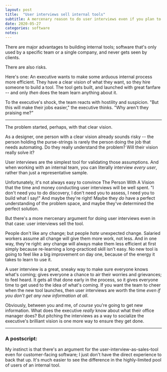 ```yaml
---
layout: post
title:  "User interviews sell internal tools"
subtitle: A mercenary reason to do user interviews even if you plan to ignore them
date: 2020-05-27
categories: software
notes:
---
```


There are major advantages to building internal tools; software that's only used by a specific team or a single company, and never gets seen by clients.

There are also risks.

Here's one: An executive wants to make some arduous internal process more efficient. They have a clear vision of what they want, so they hire someone to build a tool. The tool gets built, and launched with great fanfare -- and only *then* does the team learn anything about it.

To the executive's shock, the team reacts with hostility and suspicion. "But this will make their jobs easier," the executive thinks. "Why aren't they praising me?"

---------

The problem started, perhaps, with that clear vision.

As a designer, one person with a clear vision already sounds risky -- the person holding the purse-strings is rarely the person doing the job that needs automating. Do they really understand the problem? Will their vision really solve it?

User interviews are the simplest tool for validating those assumptions. And when working with an internal team, you can literally interview *every user*, rather than just a representative sample.

Unfortunately, it's not always easy to convince The Person With A Vision that the time and money conducting user interviews will be well spent. "I don't need you to do discovery, I don't need you to assess, I need you to build what I say!" And maybe they're right! Maybe they *do* have a perfect understanding of the problem space, and maybe they've determined the perfect solution.

But there's a more mercenary argument for doing user interviews even in that case: user interviews sell the tool.

People don't like any change; but people *hate* unexpected change. Salaried workers assume all change will give them more work, not less. And in one way, they're right: any change will always make them less efficient at first simply because re-learning a long-practiced skill isn't easy. No new tool is going to feel like a big improvement on day one, because of the energy it takes to learn to use it.

A user interview is a great, sneaky way to make sure everyone knows what's coming; gives everyone a chance to air their worries and grievances; to feel heard. It gets all that done early in the process, so it gives everyone time to get used to the idea of what's coming. If you want the team to cheer when the new tool launches, then user interviews are worth the time *even if you don't get any new information at all*.

Obviously, between you and me, of *course* you're going to get new information. What does the executive *really* know about what their office manager does? But pitching the interviews as a  way to socialize the executive's brilliant vision is one more way to ensure they get done.

---------

### A postscript:

My instinct is that there's an argument for the user-interview-as-sales-tool even for customer-facing software; I just don't have the direct experience to back that up. It's much easier to see the difference in the highly-limited pool of users of an internal tool.
